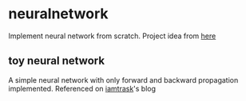 # neuralnetwork
Implement neural network from scratch. Project idea from [here](https://github.com/codecrafters-io/build-your-own-x?tab=readme-ov-file#build-your-own-neural-network)

## toy neural network
A simple neural network with only forward and backward propagation implemented.
Referenced on [iamtrask](https://iamtrask.github.io/2015/07/12/basic-python-network/)'s blog
